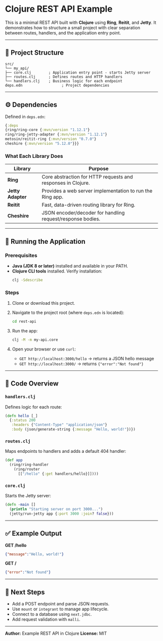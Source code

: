 # Clojure REST API Example

This is a minimal REST API built with **Clojure** using **Ring**, **Reitit**, and **Jetty**.
It demonstrates how to structure a small project with clear separation between routes, handlers, and the application entry point.

---

## 📂 Project Structure

```
src/
└── my_api/
├── core.clj        ; Application entry point - starts Jetty server
├── routes.clj      ; Defines routes and HTTP handlers
└── handlers.clj    ; Business logic for each endpoint
deps.edn                  ; Project dependencies
```

---

## ⚙️ Dependencies

Defined in `deps.edn`:

```clojure
{:deps
{ring/ring-core {:mvn/version "1.12.1"}
ring/ring-jetty-adapter {:mvn/version "1.12.1"}
metosin/reitit-ring {:mvn/version "0.7.0"}
cheshire {:mvn/version "5.12.0"}}}
```

### What Each Library Does
| Library | Purpose |
|----------|----------|
| **Ring** | Core abstraction for HTTP requests and responses in Clojure. |
| **Jetty Adapter** | Provides a web server implementation to run the Ring app. |
| **Reitit** | Fast, data-driven routing library for Ring. |
| **Cheshire** | JSON encoder/decoder for handling request/response bodies. |

---

## 🚀 Running the Application

### Prerequisites

* **Java (JDK 8 or later)** installed and available in your PATH.
* **Clojure CLI tools** installed.
  Verify installation:
  ```bash
  clj -Sdescribe
  ```

### Steps

1. Clone or download this project.
2. Navigate to the project root (where `deps.edn` is located):
   ```bash
   cd rest-api
   ```
3. Run the app:
   ```bash
   clj -M -m my-api.core
   ```
4. Open your browser or use `curl`:

   * `GET http://localhost:3000/hello` → returns a JSON hello message
   * `GET http://localhost:3000/` → returns `{"error":"Not found"}`

---

## 🧠 Code Overview

### `handlers.clj`
Defines logic for each route:
```clojure
(defn hello [_]
  {:status 200
   :headers {"Content-Type" "application/json"}
   :body (json/generate-string {:message "Hello, world!"})})
```

### `routes.clj`
Maps endpoints to handlers and adds a default 404 handler:
```clojure
(def app
  (ring/ring-handler
    (ring/router
      [["/hello" {:get handlers/hello}]])))
```

### `core.clj`
Starts the Jetty server:
```clojure
(defn -main []
  (println "Starting server on port 3000...")
  (jetty/run-jetty app {:port 3000 :join? false}))
```

---

## ✅ Example Output

**GET /hello**
```json
{"message":"Hello, world!"}
```

**GET /**
```json
{"error":"Not found"}
```

---

## 🧩 Next Steps

* Add a POST endpoint and parse JSON requests.
* Use `mount` or `integrant` to manage app lifecycle.
* Connect to a database using `next.jdbc`.
* Add request validation with `malli`.

---

**Author:** Example REST API in Clojure
**License:** MIT
